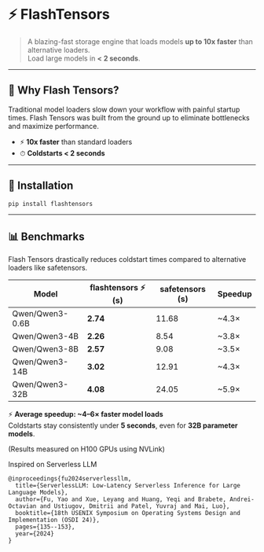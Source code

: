 # ⚡ FlashTensors  

> A blazing-fast storage engine that loads models **up to 10x faster** than alternative loaders.  
> Load large models in **< 2 seconds**.  

---



## 🚀 Why Flash Tensors?  

Traditional model loaders slow down your workflow with painful startup times. Flash Tensors was built from the ground up to eliminate bottlenecks and maximize performance.  

- ⚡ **10x faster** than standard loaders  
- ⏱ **Coldstarts < 2 seconds** 

---



## 🔧 Installation  

```bash
pip install flashtensors
```

---


## 📊 Benchmarks  

Flash Tensors drastically reduces coldstart times compared to alternative loaders like safetensors.  

| Model            | flashtensors ⚡ (s) | safetensors (s) | Speedup |
|------------------|------------|----------|---------|
| Qwen/Qwen3-0.6B  | **2.74**   | 11.68    | ~4.3×   |
| Qwen/Qwen3-4B    | **2.26**   | 8.54     | ~3.8×   |
| Qwen/Qwen3-8B    | **2.57**   | 9.08     | ~3.5×   |
| Qwen/Qwen3-14B   | **3.02**   | 12.91    | ~4.3×   |
| Qwen/Qwen3-32B   | **4.08**   | 24.05    | ~5.9×   |

⚡ **Average speedup: ~4–6× faster model loads**  
Coldstarts stay consistently under **5 seconds**, even for **32B parameter models**.  


(Results measured on H100 GPUs using NVLink)



Inspired on Serverless LLM
```
@inproceedings{fu2024serverlessllm,
  title={ServerlessLLM: Low-Latency Serverless Inference for Large Language Models},
  author={Fu, Yao and Xue, Leyang and Huang, Yeqi and Brabete, Andrei-Octavian and Ustiugov, Dmitrii and Patel, Yuvraj and Mai, Luo},
  booktitle={18th USENIX Symposium on Operating Systems Design and Implementation (OSDI 24)},
  pages={135--153},
  year={2024}
}
```
